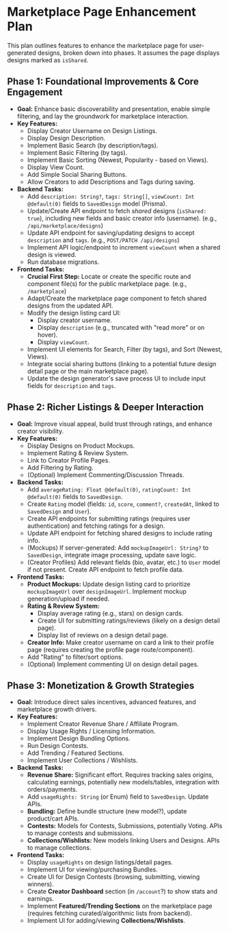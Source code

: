 # Marketplace Page Enhancement Plan

This plan outlines features to enhance the marketplace page for user-generated designs, broken down into phases. It assumes the page displays designs marked as `isShared`.

## Phase 1: Foundational Improvements & Core Engagement

- **Goal:** Enhance basic discoverability and presentation, enable simple filtering, and lay the groundwork for marketplace interaction.
- **Key Features:**
  - Display Creator Username on Design Listings.
  - Display Design Description.
  - Implement Basic Search (by description/tags).
  - Implement Basic Filtering (by tags).
  - Implement Basic Sorting (Newest, Popularity - based on Views).
  - Display View Count.
  - Add Simple Social Sharing Buttons.
  - Allow Creators to add Descriptions and Tags during saving.
- **Backend Tasks:**
  - Add `description: String?`, `tags: String[]`, `viewCount: Int @default(0)` fields to `SavedDesign` model (Prisma).
  - Update/Create API endpoint to fetch _shared_ designs (`isShared: true`), including new fields and basic creator info (username). (e.g., `/api/marketplace/designs`)
  - Update API endpoint for saving/updating designs to accept `description` and `tags`. (e.g., `POST/PATCH /api/designs`)
  - Implement API logic/endpoint to increment `viewCount` when a shared design is viewed.
  - Run database migrations.
- **Frontend Tasks:**
  - **Crucial First Step:** Locate or create the specific route and component file(s) for the public marketplace page. (e.g., `/marketplace`)
  - Adapt/Create the marketplace page component to fetch shared designs from the updated API.
  - Modify the design listing card UI:
    - Display creator username.
    - Display `description` (e.g., truncated with "read more" or on hover).
    - Display `viewCount`.
  - Implement UI elements for Search, Filter (by tags), and Sort (Newest, Views).
  - Integrate social sharing buttons (linking to a potential future design detail page or the main marketplace page).
  - Update the design generator's save process UI to include input fields for `description` and `tags`.

## Phase 2: Richer Listings & Deeper Interaction

- **Goal:** Improve visual appeal, build trust through ratings, and enhance creator visibility.
- **Key Features:**
  - Display Designs on Product Mockups.
  - Implement Rating & Review System.
  - Link to Creator Profile Pages.
  - Add Filtering by Rating.
  - (Optional) Implement Commenting/Discussion Threads.
- **Backend Tasks:**
  - Add `averageRating: Float @default(0)`, `ratingCount: Int @default(0)` fields to `SavedDesign`.
  - Create `Rating` model (fields: `id`, `score`, `comment?`, `createdAt`, linked to `SavedDesign` and `User`).
  - Create API endpoints for submitting ratings (requires user authentication) and fetching ratings for a design.
  - Update API endpoint for fetching shared designs to include rating info.
  - (Mockups) If server-generated: Add `mockupImageUrl: String?` to `SavedDesign`, integrate image processing, update save logic.
  - (Creator Profiles) Add relevant fields (bio, avatar, etc.) to `User` model if not present. Create API endpoint to fetch profile data.
- **Frontend Tasks:**
  - **Product Mockups:** Update design listing card to prioritize `mockupImageUrl` over `designImageUrl`. Implement mockup generation/upload if needed.
  - **Rating & Review System:**
    - Display average rating (e.g., stars) on design cards.
    - Create UI for submitting ratings/reviews (likely on a design detail page).
    - Display list of reviews on a design detail page.
  - **Creator Info:** Make creator username on card a link to their profile page (requires creating the profile page route/component).
  - Add "Rating" to filter/sort options.
  - (Optional) Implement commenting UI on design detail pages.

## Phase 3: Monetization & Growth Strategies

- **Goal:** Introduce direct sales incentives, advanced features, and marketplace growth drivers.
- **Key Features:**
  - Implement Creator Revenue Share / Affiliate Program.
  - Display Usage Rights / Licensing Information.
  - Implement Design Bundling Options.
  - Run Design Contests.
  - Add Trending / Featured Sections.
  - Implement User Collections / Wishlists.
- **Backend Tasks:**
  - **Revenue Share:** Significant effort. Requires tracking sales origins, calculating earnings, potentially new models/tables, integration with orders/payments.
  - Add `usageRights: String` (or Enum) field to `SavedDesign`. Update APIs.
  - **Bundling:** Define bundle structure (new model?), update product/cart APIs.
  - **Contests:** Models for Contests, Submissions, potentially Voting. APIs to manage contests and submissions.
  - **Collections/Wishlists:** New models linking Users and Designs. APIs to manage collections.
- **Frontend Tasks:**
  - Display `usageRights` on design listings/detail pages.
  - Implement UI for viewing/purchasing Bundles.
  - Create UI for Design Contests (browsing, submitting, viewing winners).
  - Create **Creator Dashboard** section (in `/account`?) to show stats and earnings.
  - Implement **Featured/Trending Sections** on the marketplace page (requires fetching curated/algorithmic lists from backend).
  - Implement UI for adding/viewing **Collections/Wishlists**.
